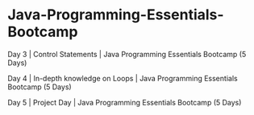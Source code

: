 # Java-Programming-Essentials-Bootcamp
Day 3 | Control Statements | Java Programming Essentials Bootcamp (5 Days)


Day 4 | In-depth knowledge on Loops | Java Programming Essentials Bootcamp (5 Days)


Day 5 | Project Day | Java Programming Essentials Bootcamp (5 Days)
